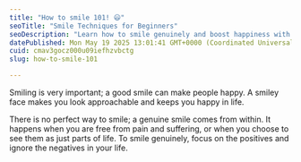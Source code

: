 ```yaml
---
title: "How to smile 101! 😃"
seoTitle: "Smile Techniques for Beginners"
seoDescription: "Learn how to smile genuinely and boost happiness with tips on embracing positivity and creating an approachable, joyful presence"
datePublished: Mon May 19 2025 13:01:41 GMT+0000 (Coordinated Universal Time)
cuid: cmav3gocz000u09iefhzvbctg
slug: how-to-smile-101

---
```


Smiling is very important; a good smile can make people happy. A smiley face makes you look approachable and keeps you happy in life.

There is no perfect way to smile; a genuine smile comes from within. It happens when you are free from pain and suffering, or when you choose to see them as just parts of life. To smile genuinely, focus on the positives and ignore the negatives in your life.